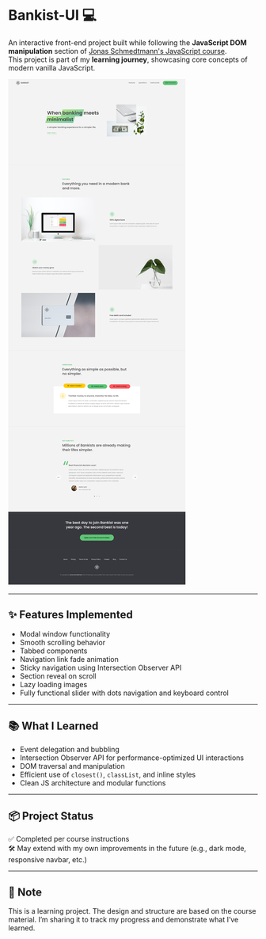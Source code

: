 # Bankist-UI 💻

An interactive front-end project built while following the **JavaScript DOM manipulation** section of [Jonas Schmedtmann's JavaScript course](https://www.udemy.com/course/the-complete-javascript-course/).  
This project is part of my **learning journey**, showcasing core concepts of modern vanilla JavaScript.

![Bankist UI](./images/bankist-ui-img.png)

---

## ✨ Features Implemented

- Modal window functionality
- Smooth scrolling behavior
- Tabbed components
- Navigation link fade animation
- Sticky navigation using Intersection Observer API
- Section reveal on scroll
- Lazy loading images
- Fully functional slider with dots navigation and keyboard control

---

## 📚 What I Learned

- Event delegation and bubbling
- Intersection Observer API for performance-optimized UI interactions
- DOM traversal and manipulation
- Efficient use of `closest()`, `classList`, and inline styles
- Clean JS architecture and modular functions

---

## 📦 Project Status

✅ Completed per course instructions  
🛠️ May extend with my own improvements in the future (e.g., dark mode, responsive navbar, etc.)

---

## 📌 Note

This is a learning project. The design and structure are based on the course material. I’m sharing it to track my progress and demonstrate what I’ve learned.

